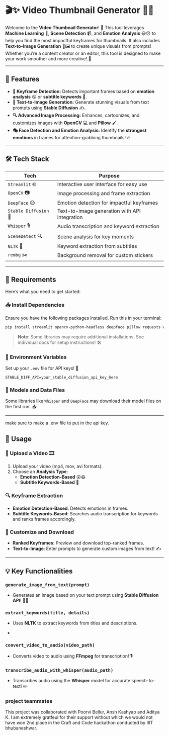 # 🎬✨ Video Thumbnail Generator 🎨📸

Welcome to the **Video Thumbnail Generator**! 🌟 This tool leverages **Machine Learning** 🧠, **Scene Detection** 📹, and **Emotion Analysis** 😃😢 to help you find the most impactful keyframes for thumbnails. It also includes **Text-to-Image Generation** 🌌🖼️ to create unique visuals from prompts! Whether you’re a content creator or an editor, this tool is designed to make your work smoother and more creative!.🚀

---

## 🌈 Features

- **🎥 Keyframe Detection:** Detects important frames based on **emotion analysis** 😮 or **subtitle keywords** 📝.
- **🎨 Text-to-Image Generation:** Generate stunning visuals from text prompts using **Stable Diffusion** ✍️.
- **🔍 Advanced Image Processing:** Enhances, cartoonizes, and customizes images with **OpenCV** 💻 and **Pillow** 🖌️.
- **🎭 Face Detection and Emotion Analysis:** Identify the **strongest emotions** in frames for attention-grabbing thumbnails! 🔥

---

## 🛠️ Tech Stack

| Tech             | Purpose                                    |
|------------------|--------------------------------------------|
| `Streamlit` 🌐   | Interactive user interface for easy use    |
| `OpenCV` 📷      | Image processing and frame extraction      |
| `DeepFace` 😊    | Emotion detection for impactful keyframes  |
| `Stable Diffusion` 🎨 | Text-to-image generation with API integration |
| `Whisper` 🎙️     | Audio transcription and keyword extraction |
| `SceneDetect` 🔍 | Scene analysis for key moments             |
| `NLTK` 🧩         | Keyword extraction from subtitles         |
| `rembg` ✂️       | Background removal for custom stickers     |

---

## 📝 Requirements

Here’s what you need to get started:

### 📥 Install Dependencies

Ensure you have the following packages installed. Run this in your terminal:
```bash
pip install streamlit opencv-python-headless deepface pillow requests whisper scenedetect nltk rembg python-dotenv
```

> **Note**: Some libraries may require additional installations. See individual docs for setup instructions! 🛠️

### 🔑 Environment Variables

Set up your `.env` file for API keys! 🔐 

```plaintext
STABLE_DIFF_API=your_stable_diffusion_api_key_here
```

### 🧠 Models and Data Files

Some libraries like `Whisper` and `DeepFace` may download their model files on the first run. 📥 

---
make sure to make a .env file to put in the api key.

## 📸 Usage

### 🌟 Upload a Video 🎞️
1. Upload your video (mp4, mov, avi formats).
2. Choose an **Analysis Type**:
   - **Emotion Detection-Based** 😲😃
   - **Subtitle Keywords-Based** 📝

### 🔍 Keyframe Extraction
- **Emotion Detection-Based**: Detects emotions in frames.
- **Subtitle Keywords-Based**: Searches audio transcription for keywords and ranks frames accordingly.

### 📐 Customize and Download
- **Ranked Keyframes**: Preview and download top-ranked frames.
- **Text-to-Image**: Enter prompts to generate custom images from text! ✍️

---

## 💡 Key Functionalities

### `generate_image_from_text(prompt)`
- Generates an image based on your text prompt using **Stable Diffusion API**! 🧑‍🎨

### `extract_keywords(title, details)`
- Uses **NLTK** to extract keywords from titles and descriptions.

- 

### `convert_video_to_audio(video_path)`
- Converts video to audio using **FFmpeg** for transcription! 🎙️

### `transcribe_audio_with_whisper(audio_path)`
- Transcribes audio using the **Whisper** model for accurate speech-to-text! ✏️

### **project teammates**
This project was collaborated with Poorvi Bellur, Ansh Kashyap and Aditya K. I am extremely gratfeul for their support without which we would not have won 2nd place in the Craft and Code hackathon conducted by IIIT bhubaneshwar.

